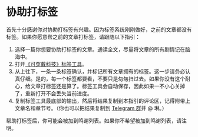 # 协助打标签
首先十分感谢你对协助打标签有兴趣。因为标签系统刚刚做好，之前的文章都没有标签。如果你愿意帮之前的文章打标签，请跟随以下指引：

1. 选择一篇你想要协助打标签的文章。通读全文，尽量将文章的所有剧情记在脑海中。
2. 打开[《可穿戴科技》标签工具](#/page/tagging-tool)。
3. 从上往下，一条一条标签确认，并标记所有文章拥有的标签。这一步请务必认真仔细。是的，每一个标签都要看，不要只是匆匆扫过去。如果你没有这个耐心，给文章打标签还是算了。标签工具会自动保存，因此如果一不小心关掉了，重新打开不会丢失当前进度。
4. 复制标签工具最底部的输出，然后将结果复制到本指引的评论区，记得附带上文章名和章节号。（你也可以把结果复制到 [Telegram 群](https://t.me/joinchat/Dt8_WlJnmEwYNbjzlnLyNA)并 @ 琳。）

帮助打标签后，你可能会被加到鸣谢列表。如果你不希望被加到鸣谢列表，请注明。
